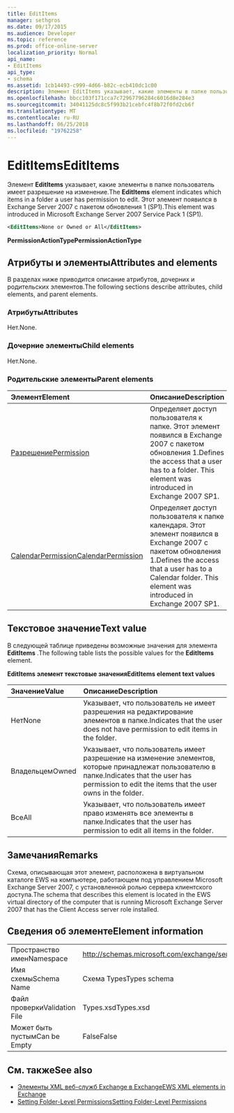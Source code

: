 ```yaml
---
title: EditItems
manager: sethgros
ms.date: 09/17/2015
ms.audience: Developer
ms.topic: reference
ms.prod: office-online-server
localization_priority: Normal
api_name:
- EditItems
api_type:
- schema
ms.assetid: 1cb14493-c999-4d66-b82c-ecb410dc1c00
description: Элемент EditItems указывает, какие элементы в папке пользователь имеет разрешение на изменение. Этот элемент появился в Exchange Server 2007 с пакетом обновления 1 (SP1).
ms.openlocfilehash: bbcc103f171cca7c72967796284c6016d8e284e3
ms.sourcegitcommit: 34041125dc8c5f993b21cebfc4f8b72f0fd2cb6f
ms.translationtype: MT
ms.contentlocale: ru-RU
ms.lasthandoff: 06/25/2018
ms.locfileid: "19762258"
---
```

# <a name="edititems"></a><span data-ttu-id="a83dd-104">EditItems</span><span class="sxs-lookup"><span data-stu-id="a83dd-104">EditItems</span></span>

<span data-ttu-id="a83dd-105">Элемент **EditItems** указывает, какие элементы в папке пользователь имеет разрешение на изменение.</span><span class="sxs-lookup"><span data-stu-id="a83dd-105">The **EditItems** element indicates which items in a folder a user has permission to edit.</span></span> <span data-ttu-id="a83dd-106">Этот элемент появился в Exchange Server 2007 с пакетом обновления 1 (SP1).</span><span class="sxs-lookup"><span data-stu-id="a83dd-106">This element was introduced in Microsoft Exchange Server 2007 Service Pack 1 (SP1).</span></span> 
  
```xml
<EditItems>None or Owned or All</EditItems>
```

 <span data-ttu-id="a83dd-107">**PermissionActionType**</span><span class="sxs-lookup"><span data-stu-id="a83dd-107">**PermissionActionType**</span></span>
## <a name="attributes-and-elements"></a><span data-ttu-id="a83dd-108">Атрибуты и элементы</span><span class="sxs-lookup"><span data-stu-id="a83dd-108">Attributes and elements</span></span>

<span data-ttu-id="a83dd-109">В разделах ниже приводится описание атрибутов, дочерних и родительских элементов.</span><span class="sxs-lookup"><span data-stu-id="a83dd-109">The following sections describe attributes, child elements, and parent elements.</span></span>
  
### <a name="attributes"></a><span data-ttu-id="a83dd-110">Атрибуты</span><span class="sxs-lookup"><span data-stu-id="a83dd-110">Attributes</span></span>

<span data-ttu-id="a83dd-111">Нет.</span><span class="sxs-lookup"><span data-stu-id="a83dd-111">None.</span></span>
  
### <a name="child-elements"></a><span data-ttu-id="a83dd-112">Дочерние элементы</span><span class="sxs-lookup"><span data-stu-id="a83dd-112">Child elements</span></span>

<span data-ttu-id="a83dd-113">Нет.</span><span class="sxs-lookup"><span data-stu-id="a83dd-113">None.</span></span>
  
### <a name="parent-elements"></a><span data-ttu-id="a83dd-114">Родительские элементы</span><span class="sxs-lookup"><span data-stu-id="a83dd-114">Parent elements</span></span>

|<span data-ttu-id="a83dd-115">**Элемент**</span><span class="sxs-lookup"><span data-stu-id="a83dd-115">**Element**</span></span>|<span data-ttu-id="a83dd-116">**Описание**</span><span class="sxs-lookup"><span data-stu-id="a83dd-116">**Description**</span></span>|
|:-----|:-----|
|[<span data-ttu-id="a83dd-117">Разрешение</span><span class="sxs-lookup"><span data-stu-id="a83dd-117">Permission</span></span>](permission.md) <br/> |<span data-ttu-id="a83dd-p103">Определяет доступ пользователя к папке. Этот элемент появился в Exchange 2007 с пакетом обновления 1.</span><span class="sxs-lookup"><span data-stu-id="a83dd-p103">Defines the access that a user has to a folder. This element was introduced in Exchange 2007 SP1.</span></span>  <br/> |
|[<span data-ttu-id="a83dd-120">CalendarPermission</span><span class="sxs-lookup"><span data-stu-id="a83dd-120">CalendarPermission</span></span>](calendarpermission.md) <br/> |<span data-ttu-id="a83dd-p104">Определяет доступ пользователя к папке календаря. Этот элемент появился в Exchange 2007 с пакетом обновления 1.</span><span class="sxs-lookup"><span data-stu-id="a83dd-p104">Defines the access that a user has to a Calendar folder. This element was introduced in Exchange 2007 SP1.</span></span>  <br/> |
   
## <a name="text-value"></a><span data-ttu-id="a83dd-123">Текстовое значение</span><span class="sxs-lookup"><span data-stu-id="a83dd-123">Text value</span></span>

<span data-ttu-id="a83dd-124">В следующей таблице приведены возможные значения для элемента **EditItems** .</span><span class="sxs-lookup"><span data-stu-id="a83dd-124">The following table lists the possible values for the **EditItems** element.</span></span> 
  
<span data-ttu-id="a83dd-125">**EditItems элемент текстовые значения**</span><span class="sxs-lookup"><span data-stu-id="a83dd-125">**EditItems element text values**</span></span>

|<span data-ttu-id="a83dd-126">**Значение**</span><span class="sxs-lookup"><span data-stu-id="a83dd-126">**Value**</span></span>|<span data-ttu-id="a83dd-127">**Описание**</span><span class="sxs-lookup"><span data-stu-id="a83dd-127">**Description**</span></span>|
|:-----|:-----|
|<span data-ttu-id="a83dd-128">Нет</span><span class="sxs-lookup"><span data-stu-id="a83dd-128">None</span></span>  <br/> |<span data-ttu-id="a83dd-129">Указывает, что пользователь не имеет разрешения на редактирование элементов в папке.</span><span class="sxs-lookup"><span data-stu-id="a83dd-129">Indicates that the user does not have permission to edit items in the folder.</span></span>  <br/> |
|<span data-ttu-id="a83dd-130">Владельцем</span><span class="sxs-lookup"><span data-stu-id="a83dd-130">Owned</span></span>  <br/> |<span data-ttu-id="a83dd-131">Указывает, что пользователь имеет разрешение на изменение элементов, которые принадлежат пользователю в папке.</span><span class="sxs-lookup"><span data-stu-id="a83dd-131">Indicates that the user has permission to edit the items that the user owns in the folder.</span></span>  <br/> |
|<span data-ttu-id="a83dd-132">Все</span><span class="sxs-lookup"><span data-stu-id="a83dd-132">All</span></span>  <br/> |<span data-ttu-id="a83dd-133">Указывает, что пользователь имеет право изменять все элементы в папке.</span><span class="sxs-lookup"><span data-stu-id="a83dd-133">Indicates that the user has permission to edit all items in the folder.</span></span>  <br/> |
   
## <a name="remarks"></a><span data-ttu-id="a83dd-134">Замечания</span><span class="sxs-lookup"><span data-stu-id="a83dd-134">Remarks</span></span>

<span data-ttu-id="a83dd-135">Схема, описывающая этот элемент, расположена в виртуальном каталоге EWS на компьютере, работающем под управлением Microsoft Exchange Server 2007, с установленной ролью сервера клиентского доступа.</span><span class="sxs-lookup"><span data-stu-id="a83dd-135">The schema that describes this element is located in the EWS virtual directory of the computer that is running Microsoft Exchange Server 2007 that has the Client Access server role installed.</span></span>
  
## <a name="element-information"></a><span data-ttu-id="a83dd-136">Сведения об элементе</span><span class="sxs-lookup"><span data-stu-id="a83dd-136">Element information</span></span>

|||
|:-----|:-----|
|<span data-ttu-id="a83dd-137">Пространство имен</span><span class="sxs-lookup"><span data-stu-id="a83dd-137">Namespace</span></span>  <br/> |http://schemas.microsoft.com/exchange/services/2006/types  <br/> |
|<span data-ttu-id="a83dd-138">Имя схемы</span><span class="sxs-lookup"><span data-stu-id="a83dd-138">Schema Name</span></span>  <br/> |<span data-ttu-id="a83dd-139">Схема Types</span><span class="sxs-lookup"><span data-stu-id="a83dd-139">Types schema</span></span>  <br/> |
|<span data-ttu-id="a83dd-140">Файл проверки</span><span class="sxs-lookup"><span data-stu-id="a83dd-140">Validation File</span></span>  <br/> |<span data-ttu-id="a83dd-141">Types.xsd</span><span class="sxs-lookup"><span data-stu-id="a83dd-141">Types.xsd</span></span>  <br/> |
|<span data-ttu-id="a83dd-142">Может быть пустым</span><span class="sxs-lookup"><span data-stu-id="a83dd-142">Can be Empty</span></span>  <br/> |<span data-ttu-id="a83dd-143">False</span><span class="sxs-lookup"><span data-stu-id="a83dd-143">False</span></span>  <br/> |
   
## <a name="see-also"></a><span data-ttu-id="a83dd-144">См. также</span><span class="sxs-lookup"><span data-stu-id="a83dd-144">See also</span></span>

- [<span data-ttu-id="a83dd-145">Элементы XML веб-служб Exchange в Exchange</span><span class="sxs-lookup"><span data-stu-id="a83dd-145">EWS XML elements in Exchange</span></span>](ews-xml-elements-in-exchange.md)
- [<span data-ttu-id="a83dd-146">Setting Folder-Level Permissions</span><span class="sxs-lookup"><span data-stu-id="a83dd-146">Setting Folder-Level Permissions</span></span>](http://msdn.microsoft.com/library/c7530e86-5112-401c-b10a-9c054ae59f07%28Office.15%29.aspx)

